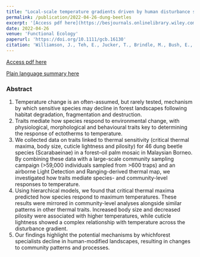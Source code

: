 ```yaml
---
title: "Local-scale temperature gradients driven by human disturbance shape the physiological and morphological traits of dung beetle communities in a Bornean oil palm–forest mosaic"
permalink: /publication/2022-04-26-dung-beetles
excerpt: '[Access pdf here](https://besjournals.onlinelibrary.wiley.com/doi/epdf/10.1111/1365-2435.14062)'
date: 2022-04-26
venue: 'Functional Ecology'
paperurl: 'https://doi.org/10.1111/gcb.16130'
citation: 'Williamson, J., Teh, E., Jucker, T., Brindle, M., Bush, E., Chung, A. Y., Parrett, J., Lewis, O. T., Rossiter, S. J., Slade, E. M. (2022). Local-scale temperature gradients driven by human disturbance shape the physiological and morphological traits of dung beetle communities in a Bornean oil palm–forest mosaic. Functional Ecology, 00, 1– 13. https://doi.org/10.1111/1365-2435.14062'
---
```

  
  [Access pdf here](https://besjournals.onlinelibrary.wiley.com/doi/epdf/10.1111/1365-2435.14062)
  
  [Plain language summary here](https://fesummaries.wordpress.com/2022/04/27/variation-in-thermal-insect-traits-in-forest-and-oil-palm-plantations-in-malaysian-borneo/)

### Abstract
1. Temperature change is an often-assumed, but rarely tested, mechanism by which sensitive species may decline in forest landscapes following habitat degradation, fragmentation and destruction.
2. Traits mediate how species respond to environmental change, with physiological, morphological and behavioural traits key to determining the response of ectotherms to temperature.
3. We collected data on traits linked to thermal sensitivity (critical thermal maxima, body size, cuticle lightness and pilosity) for 46 dung beetle species (Scarabaeinae) in a forest–oil palm mosaic in Malaysian Borneo. By combining these data with a large-scale community sampling campaign (>59,000 individuals sampled from >600 traps) and an airborne Light Detection and Ranging-derived thermal map, we investigated how traits mediate species- and community-level responses to temperature.
4. Using hierarchical models, we found that critical thermal maxima predicted how species respond to maximum temperatures. These results were mirrored in community-level analyses alongside similar patterns in other thermal traits. Increased body size and decreased pilosity were associated with higher temperatures, while cuticle lightness showed a complex relationship with temperature across the disturbance gradient.
5. Our findings highlight the potential mechanisms by whichforest specialists decline in human-modified landscapes, resulting in changes to community patterns and processes.
